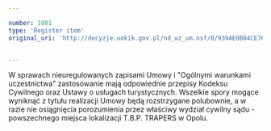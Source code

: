 ```yaml
---

number: 1801
type: 'Register item'
original_uri: 'http://decyzje.uokik.gov.pl/nd_wz_um.nsf/0/939AE0B04CE762DCC12576930042FDEC?OpenDocument'


---
```


W sprawach nieuregulowanych zapisami Umowy i "Ogólnymi warunkami uczestnictwa" zastosowanie mają odpowiednie przepisy Kodeksu Cywilnego oraz Ustawy o usługach turystycznych. Wszelkie spory mogące wyniknąć z tytułu realizacji Umowy będą rozstrzygane polubownie, a w razie nie osiągnięcia porozumienia przez właściwy wydział cywilny sądu - powszechnego miejsca lokalizacji T.B.P. TRAPERS w Opolu.
